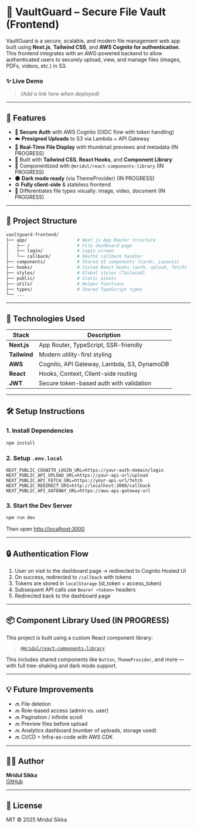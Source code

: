 # 🔐 VaultGuard – Secure File Vault (Frontend)

VaultGuard is a secure, scalable, and modern file management web app built using **Next.js**, **Tailwind CSS**, and **AWS Cognito for authentication**. This frontend integrates with an AWS-powered backend to allow authenticated users to securely upload, view, and manage files (images, PDFs, videos, etc.) in S3.

### ✨ Live Demo
> _(Add a link here when deployed)_

---

## 🚀 Features

- 🔐 **Secure Auth** with AWS Cognito (OIDC flow with token handling)
- ☁️ **Presigned Uploads** to S3 via Lambda + API Gateway
- 📂 **Real-Time File Display** with thumbnail previews and metadata (IN PROGRESS)
- 🎨 Built with **Tailwind CSS**, **React Hooks**, and **Component Library**
- 🧱 Componentized with `@mridul/react-components-library` (IN PROGRESS)
- 🌑 **Dark mode ready** (via ThemeProvider) (IN PROGRESS)
- ♻️ **Fully client-side** & stateless frontend
- 🔎 Differentiates file types visually: image, video, document (IN PROGRESS)

---

## 📁 Project Structure

```bash
vaultguard-frontend/
├── app/                   # Next.js App Router structure
│   ├── /                  # File dashboard page
│   ├── login/             # Login screen
│   └── callback/          # OAuth2 callback handler
├── components/            # Shared UI components (Cards, Layouts)
├── hooks/                 # Custom React Hooks (auth, upload, fetch)
├── styles/                # Global styles (Tailwind)
├── public/                # Static assets
├── utils/                 # Helper functions
├── types/                 # Shared TypeScript types
└── ...
```

---

## 🧪 Technologies Used

| Stack        | Description                                |
|--------------|--------------------------------------------|
| **Next.js**  | App Router, TypeScript, SSR-friendly        |
| **Tailwind** | Modern utility-first styling                |
| **AWS**      | Cognito, API Gateway, Lambda, S3, DynamoDB |
| **React**    | Hooks, Context, Client-side routing         |
| **JWT**      | Secure token-based auth with validation     |

---

## 🛠 Setup Instructions

### 1. Install Dependencies

```bash
npm install
```

### 2. Setup `.env.local`

```env
NEXT_PUBLIC_COGNITO_LOGIN_URL=https://your-auth-domain/login
NEXT_PUBLIC_API_UPLOAD_URL=https://your-api-url/upload
NEXT_PUBLIC_API_FETCH_URL=https://your-api-url/fetch
NEXT_PUBLIC_REDIRECT_URI=http://localhost:3000/callback
NEXT_PUBLIC_API_GATEWAY_URL=https://aws-api-gateway-url
```

### 3. Start the Dev Server

```bash
npm run dev
```

Then open [http://localhost:3000](http://localhost:3000)

---

## 🔒 Authentication Flow

1. User on visit to the dashboard page → redirected to Cognito Hosted UI
2. On success, redirected to `/callback` with tokens
3. Tokens are stored in `localStorage` (id_token + access_token)
4. Subsequent API calls use `Bearer <token>` headers
5. Redirected back to the dashboard page 

---

## 📦 Component Library Used (IN PROGRESS)

This project is built using a custom React component library:

> [`@mridul/react-components-library`](https://github.com/your-user/react-components-library)

This includes shared components like `Button`, `ThemeProvider`, and more — with full tree-shaking and dark mode support.

---

## 💡 Future Improvements

- 🔜 File deletion
- 🔜 Role-based access (admin vs. user)
- 🔜 Pagination / infinite scroll
- 🔜 Preview files before upload
- 🔜 Analytics dashboard (number of uploads, storage used)
- 🔜 CI/CD + Infra-as-code with AWS CDK

---

## 👨‍💻 Author

**Mridul Sikka**  
[GitHub](https://github.com/mridulsikka141090)

---

## 📄 License

MIT © 2025 Mridul Sikka
